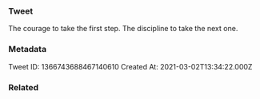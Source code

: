 ### Tweet
The courage to take the first step. The discipline to take the next one.

### Metadata
Tweet ID: 1366743688467140610
Created At: 2021-03-02T13:34:22.000Z

### Related

